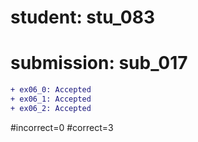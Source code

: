 # student: stu_083
# submission: sub_017

```diff
+ ex06_0: Accepted
+ ex06_1: Accepted
+ ex06_2: Accepted
```
#incorrect=0
#correct=3
